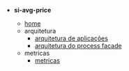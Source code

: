 - **si-avg-price**

    - [home](/)
    - arquitetura
        - [arquitetura de aplicações](architecture/sap_average_price_diagram.md)
        - [arquitetura do process facade](architecture/process_facade_diagram.md)
    - metricas
        - [metricas](metrics/metrics.md)
